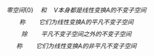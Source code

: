 $$零空间\{0\} \quad 和 \quad V本身都是线性变换A的不变子空间$$
$$\tag{平凡不变子空间}称 \qquad 它们为线性变换A的平凡不变子空间$$
$$除 \qquad 平凡不变子空间之外的不变子空间$$
$$\tag{非平凡不变子空间}称\qquad 它们为线性变换A的非平凡不变子空间$$